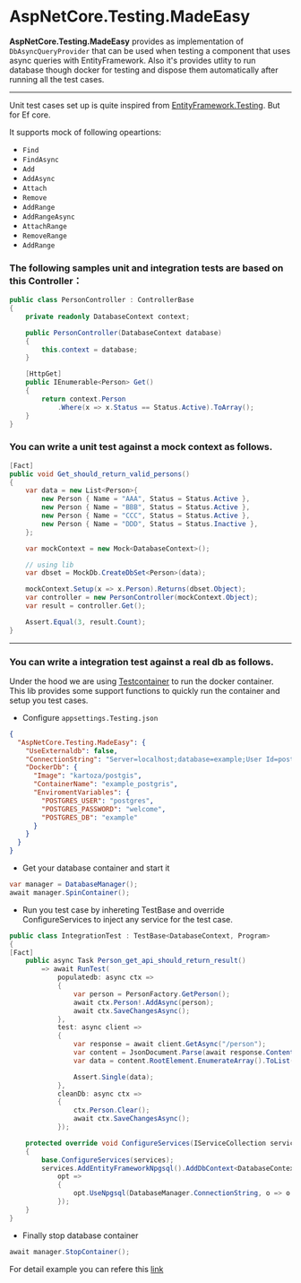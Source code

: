 # AspNetCore.Testing.MadeEasy

**AspNetCore.Testing.MadeEasy** provides as implementation of `DbAsyncQueryProvider` that can be used when testing a component that uses async queries with EntityFramework. Also it's provides utlity to run database though docker for testing and dispose them automatically after running all the test cases.

---

Unit test cases set up is quite inspired from [EntityFramework.Testing](https://github.com/scott-xu/EntityFramework.Testing). But for Ef core.

It supports mock of following opeartions:

- `Find`
- `FindAsync`
- `Add`
- `AddAsync`
- `Attach`
- `Remove`
- `AddRange`
- `AddRangeAsync`
- `AttachRange`
- `RemoveRange`
- `AddRange`


### The following samples unit and integration tests are based on this Controller：

```C#
public class PersonController : ControllerBase
{
    private readonly DatabaseContext context;

    public PersonController(DatabaseContext database)
    {
        this.context = database;
    }

    [HttpGet]
    public IEnumerable<Person> Get()
    {
        return context.Person
            .Where(x => x.Status == Status.Active).ToArray();
    }
}
```

### You can write a **unit test** against a mock context as follows.
```C#
[Fact]
public void Get_should_return_valid_persons()
{
    var data = new List<Person>{
        new Person { Name = "AAA", Status = Status.Active },
        new Person { Name = "BBB", Status = Status.Active },
        new Person { Name = "CCC", Status = Status.Active },
        new Person { Name = "DDD", Status = Status.Inactive },
    };

    var mockContext = new Mock<DatabaseContext>();

    // using lib
    var dbset = MockDb.CreateDbSet<Person>(data);

    mockContext.Setup(x => x.Person).Returns(dbset.Object);
    var controller = new PersonController(mockContext.Object);
    var result = controller.Get();

    Assert.Equal(3, result.Count);
}
```
---
### You can write a **integration test** against a real db as follows.

Under the hood we are using [Testcontainer](https://github.com/testcontainers/testcontainers-dotnet) to run the docker container. This lib provides some support functions to quickly run the container and setup you test cases.

- Configure `appsettings.Testing.json`
```JSON
{
  "AspNetCore.Testing.MadeEasy": {
    "UseExternaldb": false,
    "ConnectionString": "Server=localhost;database=example;User Id=postgres;password=welcome;port=5432;",
    "DockerDb": {
      "Image": "kartoza/postgis",
      "ContainerName": "example_postgris",
      "EnviromentVariables": {
        "POSTGRES_USER": "postgres",
        "POSTGRES_PASSWORD": "welcome",
        "POSTGRES_DB": "example"
      }
    }
  }
}
```

- Get your database container and start it
```C#
var manager = DatabaseManager();
await manager.SpinContainer();
```

- Run you test case by inhereting TestBase and override ConfigureServices to inject any service for the test case.
```C#
public class IntegrationTest : TestBase<DatabaseContext, Program>
{
[Fact]
    public async Task Person_get_api_should_return_result()
        => await RunTest(
            populatedb: async ctx =>
            {
                var person = PersonFactory.GetPerson();
                await ctx.Person!.AddAsync(person);
                await ctx.SaveChangesAsync();
            },
            test: async client =>
            {
                var response = await client.GetAsync("/person");
                var content = JsonDocument.Parse(await response.Content.ReadAsStringAsync());
                var data = content.RootElement.EnumerateArray().ToList();

                Assert.Single(data);
            },
            cleanDb: async ctx =>
            {
                ctx.Person.Clear();
                await ctx.SaveChangesAsync();
            });

    protected override void ConfigureServices(IServiceCollection services)
    {
        base.ConfigureServices(services);
        services.AddEntityFrameworkNpgsql().AddDbContext<DatabaseContext>(
            opt =>
            {
                opt.UseNpgsql(DatabaseManager.ConnectionString, o => o.UseNetTopologySuite());
            });
    }
}
```
- Finally stop database container
```C#
await manager.StopContainer();
```

For detail example you can refere this [link](https://github.com/akshay-zz/AspNetCore.Testing.MadeEasy/blob/main/Examples/Example.WebApi.Test.WithXunit/IntegrationTest.cs)